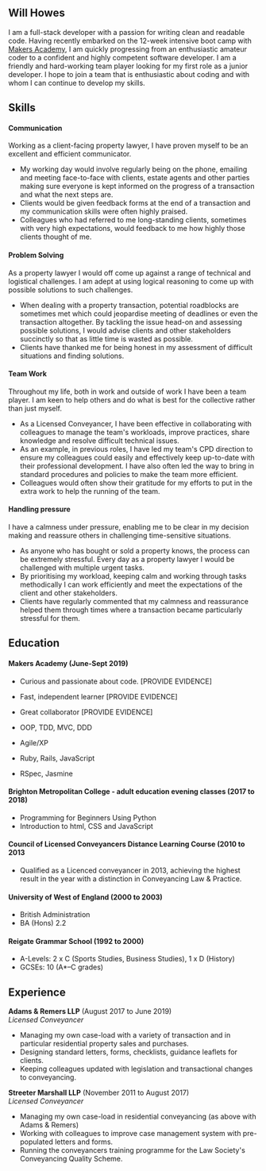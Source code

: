 ## Will Howes

I am a full-stack developer with a passion for writing clean and readable code. Having recently embarked on the 12-week intensive boot camp with [Makers Academy](https://makers.tech/), I am quickly progressing from an enthusiastic amateur coder to a confident and highly competent software developer. I am a friendly and hard-working team player looking for my first role as a junior developer. I hope to join a team that is enthusiastic about coding and with whom I can continue to develop my skills. 

## Skills

#### Communication

Working as a client-facing property lawyer, I have proven myself to be an excellent and efficient communicator.  

- My working day would involve regularly being on the phone, emailing and meeting face-to-face with clients, estate agents and other parties making sure everyone is kept informed on the progress of a transaction and what the next steps are. 
- Clients would be given feedback forms at the end of a transaction and my communication skills were often highly praised.
- Colleagues who had referred to me long-standing clients, sometimes with very high expectations, would feedback to me how highly those clients thought of me.

#### Problem Solving
As a property lawyer I would off come up against a range of technical and logistical challenges. I am adept at using logical reasoning to come up with possible solutions to such challenges.

- When dealing with a property transaction, potential roadblocks are sometimes met which could jeopardise meeting of deadlines or even the transaction altogether. By tackling the issue head-on and assessing possible solutions, I would advise clients and other stakeholders succinctly so that as little time is wasted as possible.
- Clients have thanked me for being honest in my assessment of difficult situations and finding solutions.

#### Team Work
Throughout my life, both in work and outside of work I have been a team player. I am keen to help others and do what is best for the collective rather than just myself. 

- As a Licensed Conveyancer, I have been effective in collaborating with colleagues to manage the team's workloads, improve practices, share knowledge and resolve difficult technical issues.
- As an example, in previous roles, I have led my team's CPD direction to ensure my colleagues could easily and effectively keep up-to-date with their professional development. I have also often led the way to bring in standard procedures and policies to make the team more efficient. 
- Colleagues would often show their gratitude for my efforts to put in the extra work to help the running of the team. 

#### Handling pressure
I have a calmness under pressure, enabling me to be clear in my decision making and reassure others in challenging time-sensitive situations. 

- As anyone who has bought or sold a property knows, the process can be extremely stressful. Every day as a property lawyer I would be challenged with multiple urgent tasks. 
- By prioritising my workload, keeping calm and working through tasks methodically I can work efficiently and meet the expectations of the client and other stakeholders. 
- Clients have regularly commented that my calmness and reassurance helped them through times where a transaction became particularly stressful for them.


## Education

#### Makers Academy (June-Sept 2019)

- Curious and passionate about code. [PROVIDE EVIDENCE]
- Fast, independent learner [PROVIDE EVIDENCE]
- Great collaborator [PROVIDE EVIDENCE]

- OOP, TDD, MVC, DDD
- Agile/XP
- Ruby, Rails, JavaScript
- RSpec, Jasmine

#### Brighton Metropolitan College - adult education evening classes (2017 to 2018)

- Programming for Beginners Using Python
- Introduction to html, CSS and JavaScript

#### Council of Licensed Conveyancers Distance Learning Course (2010 to 2013

- Qualified as a Licenced conveyancer in 2013, achieving the highest result in the year with a distinction in Conveyancing Law & Practice. 

#### University of West of England (2000 to 2003)

- British Administration
- BA (Hons) 2.2

#### Reigate Grammar School (1992 to 2000) 	
- A-Levels:	2 x C 	(Sports Studies, Business Studies), 1 x D 	(History)
- GCSEs: 	10 (A*–C grades)

## Experience

**Adams & Remers LLP** (August 2017 to June 2019)    
*Licensed Conveyancer*
- Managing my own case-load with a variety of transaction and in particular residential property sales and purchases. 
- Designing standard letters, forms, checklists, guidance leaflets for clients. 
- Keeping colleagues updated with legislation and transactional changes to conveyancing. 

**Streeter Marshall LLP** (November 2011 to August 2017)   
*Licensed Conveyancer*  
- Managing my own case-load in residential conveyancing (as above with Adams & Remers)
- Working with colleagues to improve case management system with pre-populated letters and forms.
- Running the conveyancers training programme for the Law Society's Conveyancing Quality Scheme. 
